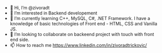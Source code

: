 - 👋 Hi, I’m @zivoradt
- 👀 I’m interested in Backend developement
- 🌱 I’m currently learning C++, MySQL, C#, .NET Framework. I have a knowledge of basic technologies of Front end - HTML, CSS and Vanilla JS.
- 💞️ I’m looking to collaborate on backeend project with touch with front end side.
- 📫 How to reach me https://www.linkedin.com/in/zivoradtrickovic/

<!---
zivoradt/zivoradt is a ✨ special ✨ repository because its `README.md` (this file) appears on your GitHub profile.
You can click the Preview link to take a look at your changes.
--->
